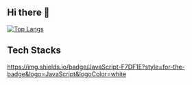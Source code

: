 ## Hi there 👋

[![Top Langs](https://github-readme-stats.vercel.app/api/top-langs/?username=StudentYSJ22&layout=compact)](https://github.com/delay-100/github-readme-stats)

## Tech Stacks
https://img.shields.io/badge/JavaScript-F7DF1E?style=for-the-badge&logo=JavaScript&logoColor=white
<!--
**StudentYSJ22/StudentYSJ22** is a ✨ _special_ ✨ repository because its `README.md` (this file) appears on your GitHub profile.

Here are some ideas to get you started:

- 🔭 I’m currently working on ...
- 🌱 I’m currently learning ...
- 👯 I’m looking to collaborate on ...
- 🤔 I’m looking for help with ...
- 💬 Ask me about ...
- 📫 How to reach me: ...
- 😄 Pronouns: ...
- ⚡ Fun fact: ...
-->
